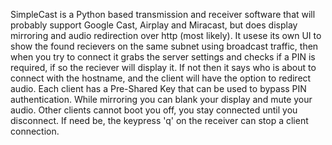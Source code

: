 SimpleCast is a Python based transmission and receiver software that will probably support Google Cast, Airplay and Miracast, but does display mirroring and audio redirection over http (most likely).
It usese its own UI to show the found recievers on the same subnet using broadcast traffic, then when you try to connect it grabs the server settings and checks if a PIN is required, if so the reciever will display it.
If not then it says who is about to connect with the hostname, and the client will have the option to redirect audio.
Each client has a Pre-Shared Key that can be used to bypass PIN authentication. While mirroring you can blank your display and mute your audio. Other clients cannot boot you off, you stay connected until you disconnect.
If need be, the keypress 'q' on the receiver can stop a client connection.
